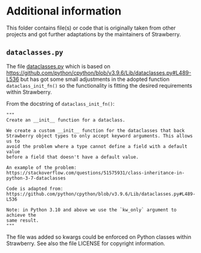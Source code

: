 # Additional information

This folder contains file(s) or code that is originally taken from other
projects and got further adaptations by the maintainers of Strawberry.

## `dataclasses.py`

The file
[dataclasses.py](https://github.com/strawberry-graphql/strawberry/tree/main/strawberry/ext/dataclasses/dataclasses.py)
which is based on
https://github.com/python/cpython/blob/v3.9.6/Lib/dataclasses.py#L489-L536
but has got some small adjustments in the adopted function
`dataclass_init_fn()` so the functionality is fitting the desired
requirements within Strawberry.

From the docstring of `dataclass_init_fn()`:

```
"""
Create an __init__ function for a dataclass.

We create a custom __init__ function for the dataclasses that back
Strawberry object types to only accept keyword arguments. This allows us to
avoid the problem where a type cannot define a field with a default value
before a field that doesn't have a default value.

An example of the problem:
https://stackoverflow.com/questions/51575931/class-inheritance-in-python-3-7-dataclasses

Code is adapted from:
https://github.com/python/cpython/blob/v3.9.6/Lib/dataclasses.py#L489-L536

Note: in Python 3.10 and above we use the `kw_only` argument to achieve the
same result.
"""
```

The file was added so kwargs could be enforced on Python classes within
Strawberry.
See also the file LICENSE for copyright information.
